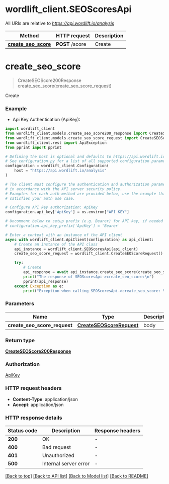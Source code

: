# wordlift_client.SEOScoresApi

All URIs are relative to *https://api.wordlift.io/analysis*

Method | HTTP request | Description
------------- | ------------- | -------------
[**create_seo_score**](SEOScoresApi.md#create_seo_score) | **POST** /score | Create


# **create_seo_score**
> CreateSEOScore200Response create_seo_score(create_seo_score_request)

Create

### Example

* Api Key Authentication (ApiKey):

```python
import wordlift_client
from wordlift_client.models.create_seo_score200_response import CreateSEOScore200Response
from wordlift_client.models.create_seo_score_request import CreateSEOScoreRequest
from wordlift_client.rest import ApiException
from pprint import pprint

# Defining the host is optional and defaults to https://api.wordlift.io/analysis
# See configuration.py for a list of all supported configuration parameters.
configuration = wordlift_client.Configuration(
    host = "https://api.wordlift.io/analysis"
)

# The client must configure the authentication and authorization parameters
# in accordance with the API server security policy.
# Examples for each auth method are provided below, use the example that
# satisfies your auth use case.

# Configure API key authorization: ApiKey
configuration.api_key['ApiKey'] = os.environ["API_KEY"]

# Uncomment below to setup prefix (e.g. Bearer) for API key, if needed
# configuration.api_key_prefix['ApiKey'] = 'Bearer'

# Enter a context with an instance of the API client
async with wordlift_client.ApiClient(configuration) as api_client:
    # Create an instance of the API class
    api_instance = wordlift_client.SEOScoresApi(api_client)
    create_seo_score_request = wordlift_client.CreateSEOScoreRequest() # CreateSEOScoreRequest | body

    try:
        # Create
        api_response = await api_instance.create_seo_score(create_seo_score_request)
        print("The response of SEOScoresApi->create_seo_score:\n")
        pprint(api_response)
    except Exception as e:
        print("Exception when calling SEOScoresApi->create_seo_score: %s\n" % e)
```



### Parameters


Name | Type | Description  | Notes
------------- | ------------- | ------------- | -------------
 **create_seo_score_request** | [**CreateSEOScoreRequest**](CreateSEOScoreRequest.md)| body | 

### Return type

[**CreateSEOScore200Response**](CreateSEOScore200Response.md)

### Authorization

[ApiKey](../README.md#ApiKey)

### HTTP request headers

 - **Content-Type**: application/json
 - **Accept**: application/json

### HTTP response details

| Status code | Description | Response headers |
|-------------|-------------|------------------|
**200** | OK |  -  |
**400** | Bad request |  -  |
**401** | Unauthorized |  -  |
**500** | Internal server error |  -  |

[[Back to top]](#) [[Back to API list]](../README.md#documentation-for-api-endpoints) [[Back to Model list]](../README.md#documentation-for-models) [[Back to README]](../README.md)

